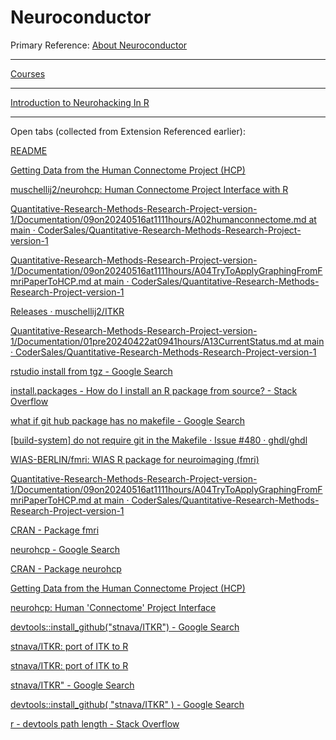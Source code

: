 # Neuroconductor

Primary Reference: [About Neuroconductor](https://neuroconductor.org/)

____

[Courses](https://neuroconductor.org/courses)

____

[Introduction to Neurohacking In R](https://www.coursera.org/learn/neurohacking)

____

Open tabs (collected from Extension Referenced earlier):

[README](https://cran.r-project.org/web/packages/aws.s3/readme/README.html)

[Getting Data from the Human Connectome Project (HCP)](https://cran.r-project.org/web/packages/neurohcp/vignettes/hcp.html)

[muschellij2/neurohcp: Human Connectome Project Interface with R](https://github.com/muschellij2/neurohcp)

[Quantitative-Research-Methods-Research-Project-version-1/Documentation/09on20240516at1111hours/A02humanconnectome.md at main · CoderSales/Quantitative-Research-Methods-Research-Project-version-1](https://github.com/CoderSales/Quantitative-Research-Methods-Research-Project-version-1/blob/main/Documentation/09on20240516at1111hours/A02humanconnectome.md)

[Quantitative-Research-Methods-Research-Project-version-1/Documentation/09on20240516at1111hours/A04TryToApplyGraphingFromFmriPaperToHCP.md at main · CoderSales/Quantitative-Research-Methods-Research-Project-version-1](https://github.com/CoderSales/Quantitative-Research-Methods-Research-Project-version-1/blob/main/Documentation/09on20240516at1111hours/A04TryToApplyGraphingFromFmriPaperToHCP.md)

[Releases · muschellij2/ITKR](https://github.com/muschellij2/ITKR/releases)

[Quantitative-Research-Methods-Research-Project-version-1/Documentation/01pre20240422at0941hours/A13CurrentStatus.md at main · CoderSales/Quantitative-Research-Methods-Research-Project-version-1](https://github.com/CoderSales/Quantitative-Research-Methods-Research-Project-version-1/blob/main/Documentation/01pre20240422at0941hours/A13CurrentStatus.md)

[rstudio install from tgz - Google Search](https://www.google.com/search?q=rstudio+install+from+tgz&oq=rstudio+install+from+tgz&gs_lcrp=EgZjaHJvbWUyBggAEEUYOTIKCAEQABiABBiiBDIKCAIQABiABBiiBDIKCAMQABiABBiiBNIBCDk4NThqMGo3qAIAsAIA&sourceid=chrome&ie=UTF-8)

[install.packages - How do I install an R package from source? - Stack Overflow](https://stackoverflow.com/questions/1474081/how-do-i-install-an-r-package-from-source)

[what if git hub package has no makefile - Google Search](https://www.google.com/search?q=what+if+git+hub+package+has+no+makefile&oq=what+if+git+hub+package+has+no+makefile&gs_lcrp=EgZjaHJvbWUyBggAEEUYOTIJCAEQIRgKGKABMgkIAhAhGAoYoAEyCQgDECEYChigAdIBCDgxODdqMGo3qAIAsAIA&sourceid=chrome&ie=UTF-8)

[[build-system] do not require git in the Makefile · Issue #480 · ghdl/ghdl](https://github.com/ghdl/ghdl/issues/480)

[WIAS-BERLIN/fmri: WIAS R package for neuroimaging (fmri)](https://github.com/WIAS-BERLIN/fmri)

[Quantitative-Research-Methods-Research-Project-version-1/Documentation/09on20240516at1111hours/A04TryToApplyGraphingFromFmriPaperToHCP.md at main · CoderSales/Quantitative-Research-Methods-Research-Project-version-1](https://github.com/CoderSales/Quantitative-Research-Methods-Research-Project-version-1/blob/main/Documentation/09on20240516at1111hours/A04TryToApplyGraphingFromFmriPaperToHCP.md)

[CRAN - Package fmri](https://cran.r-project.org/web/packages/fmri/index.html)

[neurohcp - Google Search](https://www.google.com/search?newwindow=1&sca_esv=b963f0a8f38f637d&sca_upv=1&sxsrf=ADLYWIL0TRi2hOpmkkOGTMU8NKwY4CCTwQ:1715879543364&q=neurohcp&source=lnms&uds=ADvngMiagu-u_us-qakgkk3F5NaujKJSFeva3uXol6jqQmiLVdL1iu-uXXiHBa0KEcz1tvxhsPnSuPmSSjO_iQ_B_yfk52_-UZNK9fz2-GljavDK9oYf6tOx2Viekj0ZiDdHTIyz2ykaY2eUcs12WqQ_A-tJ3YE-vnbVt7KAFoTKBiMGVSpHmg6hhNO2XHJE4j0NAgnE4Rlt10E94mCgQenkS4A9CnxlbfnKxT-_AdNNH9s3UaObc24x64GbR-iYQRjeBK6OeZLP&sa=X&ved=2ahUKEwit9KK11ZKGAxX6SkEAHRyuDUUQ0pQJegQIEhAB&biw=2048&bih=1044&dpr=1.88)

[CRAN - Package neurohcp](https://cran.r-project.org/web/packages/neurohcp/index.html)

[Getting Data from the Human Connectome Project (HCP)](https://cran.r-project.org/web/packages/neurohcp/vignettes/hcp.html)

[neurohcp: Human 'Connectome' Project Interface](https://cran.r-project.org/web/packages/neurohcp/neurohcp.pdf)

[devtools::install_github("stnava/ITKR") - Google Search](https://www.google.com/search?q=devtools%3A%3Ainstall_github(%22stnava%2FITKR%22)&oq=devtools%3A%3Ainstall_github(%22stnava%2FITKR%22)&gs_lcrp=EgZjaHJvbWUyBggAEEUYOdIBBzg5NGowajeoAgCwAgA&sourceid=chrome&ie=UTF-8)

[stnava/ITKR: port of ITK to R](https://github.com/stnava/ITKR)

[stnava/ITKR: port of ITK to R](https://github.com/stnava/ITKR)

[stnava/ITKR" - Google Search](https://www.google.com/search?q=stnava%2FITKR%22&oq=stnava%2FITKR%22&gs_lcrp=EgZjaHJvbWUyBggAEEUYOTIKCAEQABiABBiiBDIGCAIQRRg60gEIMTQxNWowajeoAgCwAgA&sourceid=chrome&ie=UTF-8)

[devtools::install_github( "stnava/ITKR" ) - Google Search](https://www.google.com/search?q=devtools%3A%3Ainstall_github(+%22stnava%2FITKR%22+)&oq=devtools%3A%3Ainstall_github(+%22stnava%2FITKR%22+)&gs_lcrp=EgZjaHJvbWUyBggAEEUYOdIBCDIzMjZqMGo3qAIAsAIA&sourceid=chrome&ie=UTF-8)

[r - devtools path length - Stack Overflow](https://stackoverflow.com/questions/50486347/devtools-path-length)
